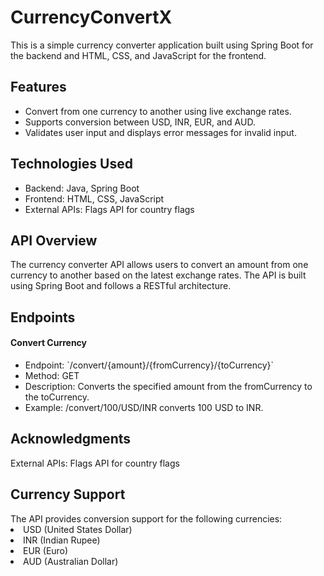 # CurrencyConvertX
This is a simple currency converter application built using Spring Boot for the backend and HTML, CSS, and JavaScript for the frontend.
<h2> Features</h2>
<ul>
    <li>Convert from one currency to another using live exchange rates.</li>
    <li>Supports conversion between USD, INR, EUR, and AUD.</li>
    <li>Validates user input and displays error messages for invalid input.</li>
</ul>
<h2>Technologies Used</h2>
<ul>
  <li>Backend: Java, Spring Boot</li>
  <li>Frontend: HTML, CSS, JavaScript</li>
  <li>External APIs: Flags API for country flags</li>
</ul>

<h2>API Overview</h2>
The currency converter API allows users to convert an amount from one currency to another based on the latest exchange rates. The API is built using Spring Boot and follows a RESTful architecture.

<h2>Endpoints</h2>
<h4>Convert Currency</h4>
<ul>
  <li>Endpoint: `/convert/{amount}/{fromCurrency}/{toCurrency}`</li>
<li>Method: GET</li>
  <li>Description: Converts the specified amount from the fromCurrency to the toCurrency.</li>
  <li>Example: /convert/100/USD/INR converts 100 USD to INR.</li>
</ul>
<h2>Acknowledgments</h2>
External APIs: Flags API for country flags
<h2>Currency Support</h2>
The API provides conversion support for the following currencies:
<li>USD (United States Dollar)</li>
<li>INR (Indian Rupee)</li>
<li>EUR (Euro)</li>
<li>AUD (Australian Dollar)</li>

